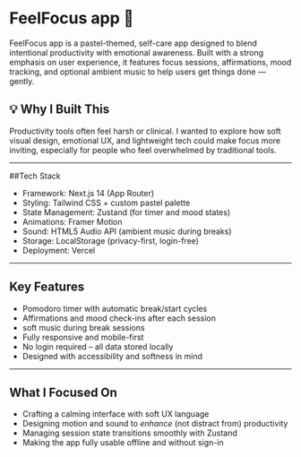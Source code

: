 # FeelFocus app 🌸

FeelFocus app is a pastel-themed, self-care app designed to blend intentional productivity with emotional awareness. Built with a strong emphasis on user experience, it features focus sessions, affirmations, mood tracking, and optional ambient music to help users get things done — gently.

## 💡 Why I Built This
Productivity tools often feel harsh or clinical. I wanted to explore how soft visual design, emotional UX, and lightweight tech could make focus more inviting, especially for people who feel overwhelmed by traditional tools.

---

##Tech Stack
- Framework: Next.js 14 (App Router)
- Styling: Tailwind CSS + custom pastel palette
- State Management: Zustand (for timer and mood states)
- Animations: Framer Motion
- Sound: HTML5 Audio API (ambient music during breaks)
- Storage: LocalStorage (privacy-first, login-free)
- Deployment: Vercel

---

## Key Features
- Pomodoro timer with automatic break/start cycles
- Affirmations and mood check-ins after each session
- soft music during break sessions
- Fully responsive and mobile-first
- No login required – all data stored locally
- Designed with accessibility and softness in mind

---

## What I Focused On
- Crafting a calming interface with soft UX language
- Designing motion and sound to *enhance* (not distract from) productivity
- Managing session state transitions smoothly with Zustand
- Making the app fully usable offline and without sign-in

